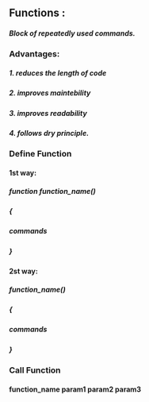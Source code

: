 ## Functions : 
##### Block of repeatedly used commands.
### Advantages: 
##### 1. reduces the length of code
##### 2. improves maintebility
##### 3. improves readability
##### 4. follows dry principle.

### Define Function 
#### 1st way:
##### function function_name()
##### {
#####    commands
##### }

#### 2st way:
##### function_name()
##### {
#####     commands
##### }

### Call Function
#### function_name param1 param2 param3
